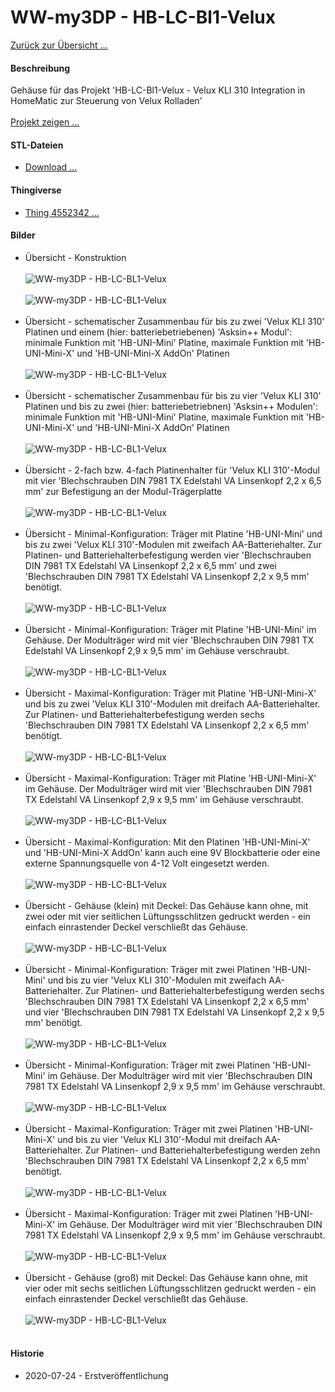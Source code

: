 # WW-my3DP - HB-LC-Bl1-Velux

[Zurück zur Übersicht ...](../README.md)

#### Beschreibung

Gehäuse für das Projekt 'HB-LC-Bl1-Velux - Velux KLI 310 Integration in HomeMatic zur Steuerung von Velux Rolladen'
<br><br>
[Projekt zeigen ...](https://github.com/wolwin/WW-mySHP/blob/master/SHP_HB-LC-BL1-Velux-KLI310/README.md)

#### STL-Dateien
- [Download ...](./bin/3DP_STL_Velux-KLI310_20200724.zip)

#### Thingiverse
- [Thing 4552342 ...](https://www.thingiverse.com/thing:4552342)

#### Bilder
- Übersicht - Konstruktion
<br><br>
![WW-my3DP - HB-LC-BL1-Velux](./img/3DP_Velux-KLI_01.jpg "Gehäuse-Typen für HB-LC-BL1-Velux")
<br><br>
![WW-my3DP - HB-LC-BL1-Velux](./img/3DP_Velux-KLI_02.jpg "Gehäuse-Typen für HB-LC-BL1-Velux")
<br><br>
- Übersicht - schematischer Zusammenbau für bis zu zwei 'Velux KLI 310' Platinen und einem (hier: batteriebetriebenen) 'Asksin++ Modul': minimale Funktion mit 'HB-UNI-Mini' Platine, maximale Funktion mit 'HB-UNI-Mini-X' und 'HB-UNI-Mini-X AddOn' Platinen
<br><br>
![WW-my3DP - HB-LC-BL1-Velux](./img/3DP_Velux-KLI_03.jpg "Platinen-Typen für HB-LC-BL1-Velux")
<br><br>
- Übersicht - schematischer Zusammenbau für bis zu vier 'Velux KLI 310' Platinen und bis zu zwei (hier: batteriebetriebnen) 'Asksin++ Modulen': minimale Funktion mit 'HB-UNI-Mini' Platine, maximale Funktion mit 'HB-UNI-Mini-X' und 'HB-UNI-Mini-X AddOn' Platinen
<br><br>
![WW-my3DP - HB-LC-BL1-Velux](./img/3DP_Velux-KLI_04.jpg "Platinen-Typen für HB-LC-BL1-Velux")
<br><br>
- Übersicht - 2-fach bzw. 4-fach Platinenhalter für 'Velux KLI 310'-Modul mit vier 'Blechschrauben DIN 7981 TX Edelstahl VA Linsenkopf 2,2 x 6,5 mm' zur Befestigung an der Modul-Trägerplatte
<br><br>
![WW-my3DP - HB-LC-BL1-Velux](./img/3DP_Velux-KLI_10.jpg "")
<br><br>
- Übersicht - Minimal-Konfiguration: Träger mit Platine 'HB-UNI-Mini' und bis zu zwei 'Velux KLI 310'-Modulen mit zweifach AA-Batteriehalter. Zur Platinen- und Batteriehalterbefestigung werden vier 'Blechschrauben DIN 7981 TX Edelstahl VA Linsenkopf 2,2 x 6,5 mm' und zwei 'Blechschrauben DIN 7981 TX Edelstahl VA Linsenkopf 2,2 x 9,5 mm' benötigt.
<br><br>
![WW-my3DP - HB-LC-BL1-Velux](./img/3DP_Velux-KLI_11.jpg "")
<br><br>
- Übersicht - Minimal-Konfiguration: Träger mit Platine 'HB-UNI-Mini' im Gehäuse. Der Modulträger wird mit vier 'Blechschrauben DIN 7981 TX Edelstahl VA Linsenkopf 2,9 x 9,5 mm' im Gehäuse verschraubt.
<br><br>
![WW-my3DP - HB-LC-BL1-Velux](./img/3DP_Velux-KLI_12.jpg "")
<br><br>
- Übersicht - Maximal-Konfiguration: Träger mit Platine 'HB-UNI-Mini-X' und bis zu zwei 'Velux KLI 310'-Modulen mit dreifach AA-Batteriehalter. Zur Platinen- und Batteriehalterbefestigung werden sechs 'Blechschrauben DIN 7981 TX Edelstahl VA Linsenkopf 2,2 x 6,5 mm' benötigt.
<br><br>
![WW-my3DP - HB-LC-BL1-Velux](./img/3DP_Velux-KLI_13.jpg "")
<br><br>
- Übersicht - Maximal-Konfiguration: Träger mit Platine 'HB-UNI-Mini-X' im Gehäuse. Der Modulträger wird mit vier 'Blechschrauben DIN 7981 TX Edelstahl VA Linsenkopf 2,9 x 9,5 mm' im Gehäuse verschraubt.
<br><br>
![WW-my3DP - HB-LC-BL1-Velux](./img/3DP_Velux-KLI_15.jpg "")
<br><br>
- Übersicht - Maximal-Konfiguration: Mit den Platinen 'HB-UNI-Mini-X' und 'HB-UNI-Mini-X AddOn' kann auch eine 9V Blockbatterie oder eine externe Spannungsquelle von 4-12 Volt eingesetzt werden.
<br><br>
![WW-my3DP - HB-LC-BL1-Velux](./img/3DP_Velux-KLI_16.jpg "")
<br><br>
- Übersicht - Gehäuse (klein) mit Deckel: Das Gehäuse kann ohne, mit zwei oder mit vier seitlichen Lüftungsschlitzen gedruckt werden - ein einfach einrastender Deckel verschließt das Gehäuse.
<br><br>
![WW-my3DP - HB-LC-BL1-Velux](./img/3DP_Velux-KLI_19.jpg "")
<br><br>
- Übersicht - Minimal-Konfiguration: Träger mit zwei Platinen 'HB-UNI-Mini' und bis zu vier 'Velux KLI 310'-Modulen mit zweifach AA-Batteriehalter. Zur Platinen- und Batteriehalterbefestigung werden sechs 'Blechschrauben DIN 7981 TX Edelstahl VA Linsenkopf 2,2 x 6,5 mm' und vier 'Blechschrauben DIN 7981 TX Edelstahl VA Linsenkopf 2,2 x 9,5 mm' benötigt.
<br><br>
![WW-my3DP - HB-LC-BL1-Velux](./img/3DP_Velux-KLI_21.jpg "")
<br><br>
- Übersicht - Minimal-Konfiguration: Träger mit zwei Platinen 'HB-UNI-Mini' im Gehäuse. Der Modulträger wird mit vier 'Blechschrauben DIN 7981 TX Edelstahl VA Linsenkopf 2,9 x 9,5 mm' im Gehäuse verschraubt.
<br><br>
![WW-my3DP - HB-LC-BL1-Velux](./img/3DP_Velux-KLI_22.jpg "")
<br><br>
- Übersicht - Maximal-Konfiguration: Träger mit zwei Platinen 'HB-UNI-Mini-X' und bis zu vier 'Velux KLI 310'-Modul mit dreifach AA-Batteriehalter. Zur Platinen- und Batteriehalterbefestigung werden zehn 'Blechschrauben DIN 7981 TX Edelstahl VA Linsenkopf 2,2 x 6,5 mm' benötigt.
<br><br>
![WW-my3DP - HB-LC-BL1-Velux](./img/3DP_Velux-KLI_23.jpg "")
<br><br>
- Übersicht - Maximal-Konfiguration: Träger mit zwei Platinen 'HB-UNI-Mini-X' im Gehäuse. Der Modulträger wird mit vier 'Blechschrauben DIN 7981 TX Edelstahl VA Linsenkopf 2,9 x 9,5 mm' im Gehäuse verschraubt.
<br><br>
![WW-my3DP - HB-LC-BL1-Velux](./img/3DP_Velux-KLI_24.jpg "")
<br><br>
- Übersicht - Gehäuse (groß) mit Deckel: Das Gehäuse kann ohne, mit vier oder mit sechs seitlichen Lüftungsschlitzen gedruckt werden - ein einfach einrastender Deckel verschließt das Gehäuse.
<br><br>
![WW-my3DP - HB-LC-BL1-Velux](./img/3DP_Velux-KLI_29.jpg "")
<br><br>

#### Historie
- 2020-07-24 - Erstveröffentlichung
